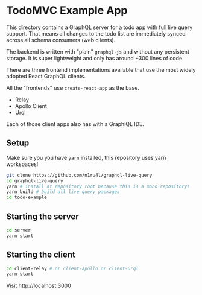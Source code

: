 # TodoMVC Example App

This directory contains a GraphQL server for a todo app with full live query support.
That means all changes to the todo list are immediately synced across all schema consumers (web clients).

The backend is written with "plain" `graphql-js` and without any persistent storage. It is super lightweight and only has around ~300 lines of code.

There are three frontend implementations available that use the most widely adopted React GraphQL clients.

All the "frontends" use `create-react-app` as the base.

- Relay
- Apollo Client
- Urql

Each of those client apps also has with a GraphiQL IDE.

## Setup

Make sure you you have `yarn` installed, this repository uses yarn workspaces!

```bash
git clone https://github.com/n1ru4l/graphql-live-query
cd graphql-live-query
yarn # install at repository root because this is a mono repository!
yarn build # build all live query packages
cd todo-example
```

## Starting the server

```bash
cd server
yarn start
```

## Starting the client

```bash
cd client-relay # or client-apollo or client-urql
yarn start
```

Visit http://localhost:3000

